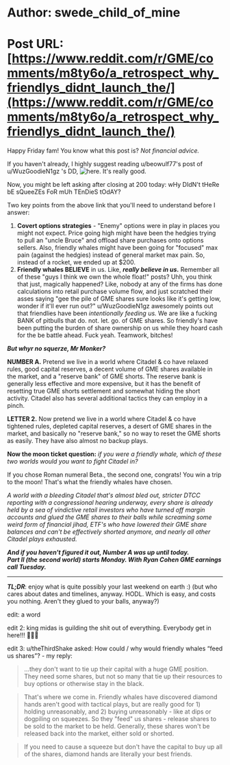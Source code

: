 # Author: swede_child_of_mine
# Post URL: [https://www.reddit.com/r/GME/comments/m8ty6o/a_retrospect_why_friendlys_didnt_launch_the/](https://www.reddit.com/r/GME/comments/m8ty6o/a_retrospect_why_friendlys_didnt_launch_the/)


Happy Friday fam!  You know what this post is?  *Not financial advice.*
  
If you haven't already, I highly suggest reading u/beowulf77's post of u/WuzGoodieN1gz 's DD, ![here](https://www.reddit.com/r/GME/comments/m844o8/not_all_sells_are_enemies/).  It's really good.  
  
Now, you might be left asking after closing at 200 today: wHy DIdN't tHeRe bE sQueeZEs FoR mUh TEnDieS tOdAY?  
  
Two key points from the above link that you'll need to understand before I answer:

1. **Covert options strategies** - "Enemy" options were in play in places you might not expect.  Price going high might have been the hedgies trying to pull an "uncle Bruce" and offload share purchases onto options sellers.  Also, friendly whales might have been going for "focused" max pain (against the hedgies) instead of general market max pain.  So, instead of a rocket, we ended up at $200.
1. **Friendly whales BELIEVE** in us.  Like, ***really believe in us.***   Remember all of these "guys I think we own the whole float!" posts?  Uhh, you think that just, magically happened?  Like, nobody at any of the firms has done calculations into retail purchase volume flow, and just scratched their asses saying "gee the pile of GME shares sure looks like it's getting low, wonder if it'll ever run out?"  u/WuzGoodieN1gz awesomely points out that friendlies have been *intentionally feeding us.*  We are like a fucking BANK of pitbulls that do. not. let. go. of GME shares.  So friendly's have been putting the burden of share ownership on us while they hoard cash for the be battle ahead.  Fuck yeah.  Teamwork, bitches!

***But whyr no squerze, Mr Monker?***
  
**NUMBER A.**  Pretend we live in a world where Citadel & co have relaxed rules, good capital reserves, a decent volume of GME shares available in the market, and a "reserve bank" of GME shorts.  The reserve bank is generally less effective and more expensive, but it has the benefit of resetting true GME shorts settlement and somewhat hiding the short activity.  Citadel also has several additional tactics they can employ in a pinch.  
  
**LETTER 2.** Now pretend we live in a world where Citadel & co have tightened rules, depleted capital reserves, a desert of GME shares in the market, and basically no "reserve bank," so no way to reset the GME shorts as easily.  They have also almost no backup plays.  
  
**Now the moon ticket question:** *if you were a friendly whale, which of these two worlds would you want to fight Citadel in?*  
  
If you chose Roman numeral Beta., the second one, congrats!  You win a trip to the moon!  That's what the friendly whales have chosen.  
  
*A world with a bleeding Citadel that's almost bled out, stricter DTCC reporting with a congressional hearing underway, every share is already held by a sea of vindictive retail investors who have turned off margin accounts and glued the GME shares to their balls while screaming some weird form of financial jihad, ETF's who have lowered their GME share balances and can't be effectively shorted anymore, and nearly all other Citadel plays exhausted.*  
  
***And if you haven't figured it out, Number A was up until today.***  
***Part II (the second world) starts Monday.  With Ryan Cohen GME earnings call Tuesday.***   
***
***TL;DR***: enjoy what is quite possibly your last weekend on earth :) (but who cares about dates and timelines, anyway.  HODL.  Which is easy, and costs you nothing.  Aren't they glued to your balls, anyway?)  
  
edit: a word  
  
edit 2: king midas is guilding the shit out of everything.  Everybody get in here!!! 🤣🤣🤣  
  
edit 3: u/theThirdShake asked: How could / why would friendly whales “feed us shares”? - my reply: 
>...they don't want to tie up their capital with a huge GME position. They need some shares, but not so many that tie up their resources to buy options or otherwise stay in the black.

>That's where we come in. Friendly whales have discovered diamond hands aren't good with tactical plays, but are really good for 1) holding unreasonably, and 2) buying unreasonably - like at dips or dogpiling on squeezes. So they "feed" us shares - release shares to be sold to the market to be held. Generally, these shares won't be released back into the market, either sold or shorted.

>If you need to cause a squeeze but don't have the capital to buy up all of the shares, diamond hands are literally your best friends.